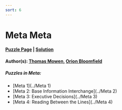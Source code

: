 ```yaml
---
sort: 6
---
```


# Meta Meta

#### [Puzzle Page](2021-mm.pdf) | [Solution](2021-mm-s.pdf)
#### Author(s): [Thomas Mowen](../../../../search.html?q=Thomas+Mowen), [Orion Bloomfield](../../../../search.html?q=Orion+Bloomfield)

##### Puzzles in Meta:
- [Meta 1](../Meta 1)
- [Meta 2: Base Information Interchange](../Meta 2)
- [Meta 3: Executive Decisions](../Meta 3)
- [Meta 4: Reading Between the Lines](../Meta 4)


